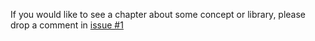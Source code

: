 If you would like to see a chapter about some concept or library, please drop a
comment in [issue #1][issue-1]

[issue-1]: https://github.com/rust-lang/rust-by-example/issues/1
